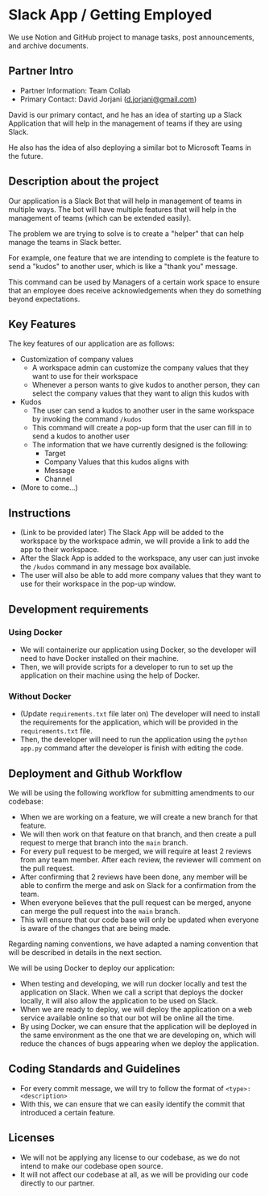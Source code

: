 # Slack App / Getting Employed

We use Notion and GitHub project to manage tasks, post announcements, and archive documents.

## Partner Intro

[//]: # (* Include the names, emails, titles, primary or secondary point of contact at the partner organization)
[//]: # (* Provide a short description about the partner organization. &#40;2-4 lines&#41;)

- Partner Information: Team Collab
- Primary Contact: David Jorjani (d.jorjani@gmail.com)

David is our primary contact, and he has an idea of starting up a Slack Application that will help in the management of teams if they are using Slack. 

He also has the idea of also deploying a similar bot to Microsoft Teams in the future. 

## Description about the project

[//]: # (* Provide a high-level description of your application and it's value from an end-user's perspective)
[//]: # (* What is the problem you're trying to solve? Is there any context required to understand **why** the application solves this problem?)

Our application is a Slack Bot that will help in management of teams in multiple ways. The bot will have multiple features that will help in the management of teams (which can be extended easily). 

The problem we are trying to solve is to create a "helper" that can help manage the teams in Slack better. 

For example, one feature that we are intending to complete is the feature to send a "kudos" to another user, which is like a "thank you" message. 

This command can be used by Managers of a certain work space to ensure that an employee does receive acknowledgements when they do something beyond expectations.

## Key Features

[//]: # (* Describe the key features in the application that the user can access.)
[//]: # (* Provide a breakdown or detail for each feature.)
[//]: # (* This section will be used to assess the value of the features built)

The key features of our application are as follows:

- Customization of company values
  - A workspace admin can customize the company values that they want to use for their workspace
  - Whenever a person wants to give kudos to another person, they can select the company values that they want to align this kudos with
- Kudos
  - The user can send a kudos to another user in the same workspace by invoking the command `/kudos`
  - This command will create a pop-up form that the user can fill in to send a kudos to another user
  - The information that we have currently designed is the following: 
    - Target
    - Company Values that this kudos aligns with
    - Message
    - Channel
- (More to come...)

## Instructions

[//]: # (* Clear instructions for how to use the application from the end-user's perspective)
[//]: # (* How do you access it? For example: Are accounts pre-created or does a user register? Where do you start? etc. )
[//]: # (* Provide clear steps for using each feature described in the previous section.)
[//]: # (* This section is critical to testing your application and must be done carefully and thoughtfully.)

- (Link to be provided later) The Slack App will be added to the workspace by the workspace admin, we will provide a link to add the app to their workspace. 
- After the Slack App is added to the workspace, any user can just invoke the `/kudos` command in any message box available. 
- The user will also be able to add more company values that they want to use for their workspace in the pop-up window.
 
## Development requirements

[//]: # (* What are the technical requirements for a developer to set up on their machine or server &#40;e.g. OS, libraries, etc.&#41;?)
[//]: # (* Briefly describe instructions for setting up and running the application. You should address this part like how one would expect a README doc of real-world deployed application would be.)
[//]: # (* You can see this [example]&#40;https://github.com/alichtman/shallow-backup#readme&#41; to get started.)

### Using Docker
- We will containerize our application using Docker, so the developer will need to have Docker installed on their machine.
- Then, we will provide scripts for a developer to run to set up the application on their machine using the help of Docker.

### Without Docker
- (Update `requirements.txt` file later on) The developer will need to install the requirements for the application, which will be provided in the `requirements.txt` file.
- Then, the developer will need to run the application using the `python app.py` command after the developer is finish with editing the code.

## Deployment and Github Workflow

[//]: # (Describe your Git/GitHub workflow. Essentially, we want to understand how your team members share codebase, avoid conflicts and deploys the application.)

[//]: # (* Be concise, yet precise. For example, "we use pull-requests" is not a precise statement since it leaves too many open questions - Pull-requests from where to where? Who reviews the pull-requests? Who is responsible for merging them? etc.)
[//]: # (* If applicable, specify any naming conventions or standards you decide to adopt.)
[//]: # (* Describe your overall deployment process from writing code to viewing a live application)
[//]: # (* What deployment tool&#40;s&#41; are you using? And how?)
[//]: # (* Don't forget to **briefly justify why** you chose this workflow or particular aspects of it!)

We will be using the following workflow for submitting amendments to our codebase:
- When we are working on a feature, we will create a new branch for that feature.
- We will then work on that feature on that branch, and then create a pull request to merge that branch into the `main` branch.
- For every pull request to be merged, we will require at least 2 reviews from any team member. After each review, the reviewer will comment on the pull request. 
- After confirming that 2 reviews have been done, any member will be able to confirm the merge and ask on Slack for a confirmation from the team.
- When everyone believes that the pull request can be merged, anyone can merge the pull request into the `main` branch.
- This will ensure that our code base will only be updated when everyone is aware of the changes that are being made.

Regarding naming conventions, we have adapted a naming convention that will be described in details in the next section. 

We will be using Docker to deploy our application:
- When testing and developing, we will run docker locally and test the application on Slack. When we call a script that deploys the docker locally, it will also allow the application to be used on Slack.
- When we are ready to deploy, we will deploy the application on a web service available online so that our bot will be online all the time.
- By using Docker, we can ensure that the application will be deployed in the same environment as the one that we are developing on, which will reduce the chances of bugs appearing when we deploy the application.


## Coding Standards and Guidelines

[//]: # (Keep this section brief, a maximum of 2-3 lines. You would want to read through this [article]&#40;https://www.geeksforgeeks.org/coding-standards-and-guidelines/&#41; to get more context about what this section is for before attempting to answer.)
[//]: # (* These are 2 optional resources that you might want to go through: [article with High level explanation]&#40;https://blog.codacy.com/coding-standards-what-are-they-and-why-do-you-need-them/&#41; and [this article with Detailed Explanation]&#40;https://google.github.io/styleguide/&#41;)

- For every commit message, we will try to follow the format of `<type>: <description>` 
- With this, we can ensure that we can easily identify the commit that introduced a certain feature. 

## Licenses 

[//]: # (Keep this section as brief as possible. You may read this [Github article]&#40;https://help.github.com/en/github/creating-cloning-and-archiving-repositories/licensing-a-repository&#41; for a start.)
[//]: # ( * What type of license will you apply to your codebase? And why?)
[//]: # ( * What affect does it have on the development and use of your codebase?)

- We will not be applying any license to our codebase, as we do not intend to make our codebase open source.
- It will not affect our codebase at all, as we will be providing our code directly to our partner.
